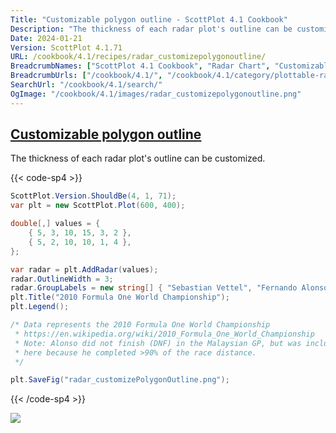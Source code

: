 ```yaml
---
Title: "Customizable polygon outline - ScottPlot 4.1 Cookbook"
Description: "The thickness of each radar plot's outline can be customized."
Date: 2024-01-21
Version: ScottPlot 4.1.71
URL: /cookbook/4.1/recipes/radar_customizepolygonoutline/
BreadcrumbNames: ["ScottPlot 4.1 Cookbook", "Radar Chart", "Customizable polygon outline"]
BreadcrumbUrls: ["/cookbook/4.1/", "/cookbook/4.1/category/plottable-radar", "/cookbook/4.1/recipes/radar_customizepolygonoutline/"]
SearchUrl: "/cookbook/4.1/search/"
OgImage: "/cookbook/4.1/images/radar_customizepolygonoutline.png"
---
```


<h2><a id='customizable-polygon-outline' href='/cookbook/4.1/recipes/radar_customizepolygonoutline/'>Customizable polygon outline</a></h2>

The thickness of each radar plot's outline can be customized.

{{< code-sp4 >}}

```cs
ScottPlot.Version.ShouldBe(4, 1, 71);
var plt = new ScottPlot.Plot(600, 400);

double[,] values = {
    { 5, 3, 10, 15, 3, 2 },
    { 5, 2, 10, 10, 1, 4 },
};

var radar = plt.AddRadar(values);
radar.OutlineWidth = 3;
radar.GroupLabels = new string[] { "Sebastian Vettel", "Fernando Alonso" };
plt.Title("2010 Formula One World Championship");
plt.Legend();

/* Data represents the 2010 Formula One World Championship
 * https://en.wikipedia.org/wiki/2010_Formula_One_World_Championship
 * Note: Alonso did not finish (DNF) in the Malaysian GP, but was included 
 * here because he completed >90% of the race distance.
 */

plt.SaveFig("radar_customizePolygonOutline.png");
```

{{< /code-sp4 >}}

<img src='../../images/radar_customizepolygonoutline.png' class='d-block mx-auto my-5' />


